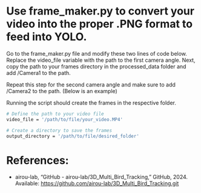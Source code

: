 # Use frame_maker.py to convert your video into the proper .PNG format to feed into YOLO.
Go to the frame_maker.py file and modify these two lines of code below. Replace the video_file variable with the path to the first camera angle.
Next, copy the path to your frames directory in the processed_data folder and add /Camera1 to the path.

Repeat this step for the second camera angle and make sure to add /Camera2 to the path. (Below is an example)

Running the script should create the frames in the respective folder.

```bash
# Define the path to your video file
video_file = '/path/to/file/your_video.MP4'

# Create a directory to save the frames
output_directory = '/path/to/file/desired_folder'
```

# References:
- airou-lab, “GitHub - airou-lab/3D_Multi_Bird_Tracking,” GitHub, 2024. Available: https://github.com/airou-lab/3D_Multi_Bird_Tracking.git
